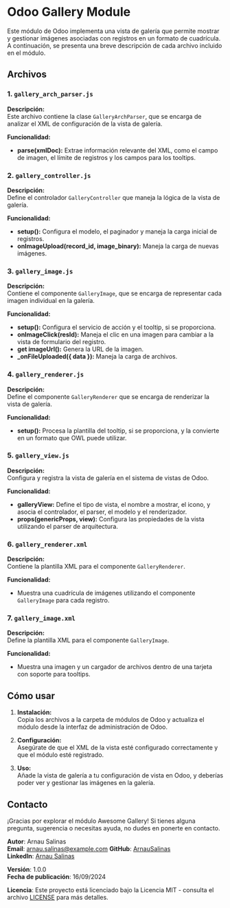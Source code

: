 # Odoo Gallery Module

Este módulo de Odoo implementa una vista de galería que permite mostrar y gestionar imágenes asociadas con registros en un formato de cuadrícula. A continuación, se presenta una breve descripción de cada archivo incluido en el módulo.

## Archivos

### 1. **`gallery_arch_parser.js`**

**Descripción:**  
Este archivo contiene la clase `GalleryArchParser`, que se encarga de analizar el XML de configuración de la vista de galería. 

**Funcionalidad:**  
- **parse(xmlDoc):** Extrae información relevante del XML, como el campo de imagen, el límite de registros y los campos para los tooltips. 

### 2. **`gallery_controller.js`**

**Descripción:**  
Define el controlador `GalleryController` que maneja la lógica de la vista de galería.

**Funcionalidad:**  
- **setup():** Configura el modelo, el paginador y maneja la carga inicial de registros.
- **onImageUpload(record_id, image_binary):** Maneja la carga de nuevas imágenes.

### 3. **`gallery_image.js`**

**Descripción:**  
Contiene el componente `GalleryImage`, que se encarga de representar cada imagen individual en la galería.

**Funcionalidad:**  
- **setup():** Configura el servicio de acción y el tooltip, si se proporciona.
- **onImageClick(resId):** Maneja el clic en una imagen para cambiar a la vista de formulario del registro.
- **get imageUrl():** Genera la URL de la imagen.
- **_onFileUploaded({ data }):** Maneja la carga de archivos.

### 4. **`gallery_renderer.js`**

**Descripción:**  
Define el componente `GalleryRenderer` que se encarga de renderizar la vista de galería.

**Funcionalidad:**  
- **setup():** Procesa la plantilla del tooltip, si se proporciona, y la convierte en un formato que OWL puede utilizar.

### 5. **`gallery_view.js`**

**Descripción:**  
Configura y registra la vista de galería en el sistema de vistas de Odoo.

**Funcionalidad:**  
- **galleryView:** Define el tipo de vista, el nombre a mostrar, el icono, y asocia el controlador, el parser, el modelo y el renderizador.
- **props(genericProps, view):** Configura las propiedades de la vista utilizando el parser de arquitectura.

### 6. **`gallery_renderer.xml`**

**Descripción:**  
Contiene la plantilla XML para el componente `GalleryRenderer`.

**Funcionalidad:**  
- Muestra una cuadrícula de imágenes utilizando el componente `GalleryImage` para cada registro.

### 7. **`gallery_image.xml`**

**Descripción:**  
Define la plantilla XML para el componente `GalleryImage`.

**Funcionalidad:**  
- Muestra una imagen y un cargador de archivos dentro de una tarjeta con soporte para tooltips.

## Cómo usar

1. **Instalación:**  
   Copia los archivos a la carpeta de módulos de Odoo y actualiza el módulo desde la interfaz de administración de Odoo.

2. **Configuración:**  
   Asegúrate de que el XML de la vista esté configurado correctamente y que el módulo esté registrado.

3. **Uso:**  
   Añade la vista de galería a tu configuración de vista en Odoo, y deberías poder ver y gestionar las imágenes en la galería.


## Contacto

¡Gracias por explorar el módulo Awesome Gallery! Si tienes alguna pregunta, sugerencia o necesitas ayuda, no dudes en ponerte en contacto.

**Autor**: Arnau Salinas  
**Email**: [arnau.salinas@example.com](mailto:arnau@planesnet.com)
**GitHub**: [ArnauSalinas](https://github.com/arnausalinas)  
**LinkedIn**: [Arnau Salinas](https://www.linkedin.com/in/arnau-salinas-2426bsb)

**Versión**: 1.0.0  
**Fecha de publicación**: 16/09/2024

**Licencia**: Este proyecto está licenciado bajo la Licencia MIT - consulta el archivo [LICENSE](LICENSE) para más detalles.
